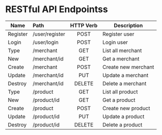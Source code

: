 # RESTful API Endpointss

| Name     |      Path     |  HTTP Verb | Description |
|----------|:-------------| :------:   |-------------|
| Register |/user/register | POST       | Register user 
| Login    |/user/login    | POST       | Login user
| Type     | /merchant     | GET        | List all merchant
| New      |/merchant/id   | GET        | Get a merchant
| Create   |/merchant      | POST       | Create new merchant
| Update   |/merchant/id   | PUT        | Update a merchant
| Destroy  |/merchant/id   | DELETE     | Delete a merchant
| Type     | /product      | GET        | List all product
| New      |/product/id    | GET        | Get a product
| Create   |/product       | POST       | Create new product
| Update   |/product/id    | PUT        | Update a product
| Destroy  |/product/id    | DELETE     | Delete a product